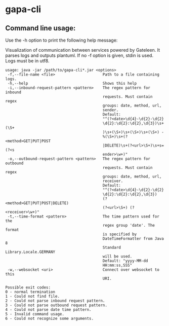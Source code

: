 # gapa-cli

## Command line usage:
Use the -h option to print the following help message:

Visualization of communication between services powered by Gateleen.
It parses logs and outputs plantuml.
If no -f option is given, stdin is used.
Logs must be in utf8.

    usage: java -jar /path/to/gapa-cli*.jar <options>
     -f,--file-name <file>                     Path to a file containing logs.
     -h,--help                                 Shows this help
     -i,--inbound-request-pattern <pattern>    The regex pattern for inbound
                                               requests. Must contain regex
                                               groups: date, method, url,
                                               sender.
                                               Default:
                                               "^(?<date>\d{4}-\d{2}-\d{2}
                                               \d{2}:\d{2}:\d{2},\d{3})\s+(\S+
                                               )\s+(\S+)\s+(\S+)\s+(\S+) -
                                               %(\S+)\s+(?<method>GET|PUT|POST
                                               |DELETE)\s+(?<url>\S+)\s+s=(?<s
                                               ender>\w+)"
     -o,--outbound-request-pattern <pattern>   The regex pattern for outbound
                                               requests. Must contain regex
                                               groups: date, method, url,
                                               receiver.
                                               Default:
                                               "^(?<date>\d{4}-\d{2}-\d{2}
                                               \d{2}:\d{2}:\d{2},\d{3})
                                               (?<method>GET|PUT|POST|DELETE)
                                               (?<url>\S+) (?<receiver>\w+)"
     -t,--time-format <pattern>                The time pattern used for the
                                               regex group 'date'. The format
                                               is specified by
                                               DateTimeFormatter from Java 8
                                               Standard Library.Locale.GERMANY
                                               will be used.
                                               Default: "yyyy-MM-dd
                                               HH:mm:ss,SSS"
     -w,--websocket <uri>                      Connect over websocket to this
                                               URI.
    
    Possible exit codes:
    0 - normal termination
    1 - Could not find file.
    2 - Could not parse inbound request pattern.
    3 - Could not parse outbound request pattern.
    4 - Could not parse date time pattern.
    5 - Invalid command usage.
    6 - Could not recognize some arguments.
